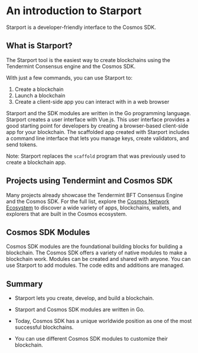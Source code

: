 # An introduction to Starport

Starport is a developer-friendly interface to the Cosmos SDK.

## What is Starport?

The Starport tool is the easiest way to create blockchains using the Tendermint Consensus engine and the Cosmos SDK.

With just a few commands, you can use Starport to:

1. Create a blockchain
2. Launch a blockchain
3. Create a client-side app you can interact with in a web browser

Starport and the SDK modules are written in the Go programming language. Starport creates a user interface with Vue.js. This user interface provides a good starting point for developers by creating a browser-based client-side app for your blockchain. The scaffolded app created with Starport includes a command line interface that lets you manage keys, create validators, and send tokens.

Note: Starport replaces the `scaffold` program that was previously used to create a blockchain app.

## Projects using Tendermint and Cosmos SDK

Many projects already showcase the Tendermint BFT Consensus Engine and the Cosmos SDK. For the full list, explore the [Cosmos Network Ecosystem](https://cosmos.network/ecosystem/apps) to discover a wide variety of apps, blockchains, wallets, and explorers that are built in the Cosmos ecosystem.

## Cosmos SDK Modules

Cosmos SDK modules are the foundational building blocks for building a blockchain. The Cosmos SDK offers a variety of native modules to make a blockchain work. Modules can be created and shared with anyone. You can use Starport to add modules. The code edits and additions are managed. <!-- link to the architecture modules topic and list high-level benefits -->

## Summary

- Starport lets you create, develop, and build a blockchain.

- Starport and Cosmos SDK modules are written in Go.

- Today, Cosmos SDK has a unique worldwide position as one of the most successful blockchains.

- You can use different Cosmos SDK modules to customize their blockchain.
